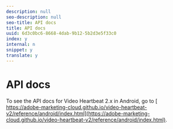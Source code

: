 ```yaml
---
description: null
seo-description: null
seo-title: API docs
title: API docs
uuid: 6d3c0bc6-8668-4dab-9b12-5b2d3e5f33c0
index: y
internal: n
snippet: y
translate: y
---
```


# API docs

To see the API docs for Video Heartbeat 2.x in Android, go to [ https://adobe-marketing-cloud.github.io/video-heartbeat-v2/reference/android/index.html](https://adobe-marketing-cloud.github.io/video-heartbeat-v2/reference/android/index.html). 
